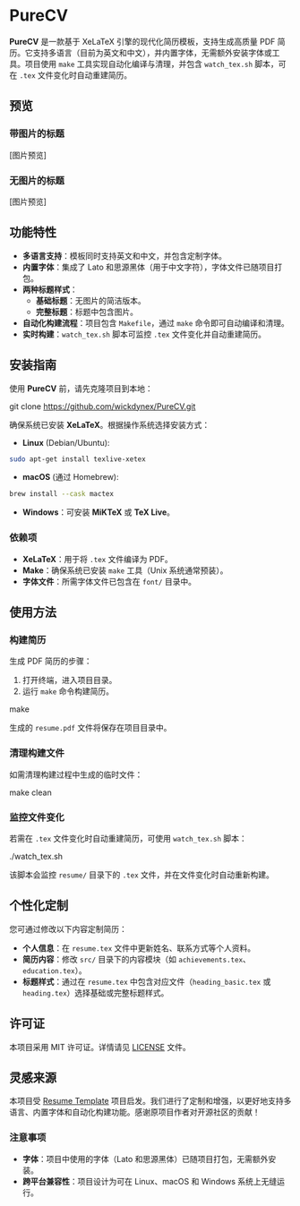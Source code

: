 # PureCV

**PureCV** 是一款基于 XeLaTeX 引擎的现代化简历模板，支持生成高质量 PDF 简历。它支持多语言（目前为英文和中文），并内置字体，无需额外安装字体或工具。项目使用 `make` 工具实现自动化编译与清理，并包含 `watch_tex.sh` 脚本，可在 `.tex` 文件变化时自动重建简历。

## 预览

### 带图片的标题

[图片预览]

### 无图片的标题

[图片预览]

## 功能特性

- **多语言支持**：模板同时支持英文和中文，并包含定制字体。
- **内置字体**：集成了 Lato 和思源黑体（用于中文字符），字体文件已随项目打包。
- **两种标题样式**：
  - **基础标题**：无图片的简洁版本。
  - **完整标题**：标题中包含图片。
- **自动化构建流程**：项目包含 `Makefile`，通过 `make` 命令即可自动编译和清理。
- **实时构建**：`watch_tex.sh` 脚本可监控 `.tex` 文件变化并自动重建简历。

## 安装指南

使用 **PureCV** 前，请先克隆项目到本地：

git clone https://github.com/wickdynex/PureCV.git

确保系统已安装 **XeLaTeX**。根据操作系统选择安装方式：

- **Linux** (Debian/Ubuntu):

```bash
sudo apt-get install texlive-xetex
```

- **macOS** (通过 Homebrew):

```bash
brew install --cask mactex
```

- **Windows**：可安装 **MiKTeX** 或 **TeX Live**。

### 依赖项

- **XeLaTeX**：用于将 `.tex` 文件编译为 PDF。
- **Make**：确保系统已安装 `make` 工具（Unix 系统通常预装）。
- **字体文件**：所需字体文件已包含在 `font/` 目录中。

## 使用方法

### 构建简历

生成 PDF 简历的步骤：

1. 打开终端，进入项目目录。
2. 运行 `make` 命令构建简历。

make

生成的 `resume.pdf` 文件将保存在项目目录中。

### 清理构建文件

如需清理构建过程中生成的临时文件：

make clean

### 监控文件变化

若需在 `.tex` 文件变化时自动重建简历，可使用 `watch_tex.sh` 脚本：

./watch_tex.sh

该脚本会监控 `resume/` 目录下的 `.tex` 文件，并在文件变化时自动重新构建。

## 个性化定制

您可通过修改以下内容定制简历：

- **个人信息**：在 `resume.tex` 文件中更新姓名、联系方式等个人资料。
- **简历内容**：修改 `src/` 目录下的内容模块（如 `achievements.tex`、`education.tex`）。
- **标题样式**：通过在 `resume.tex` 中包含对应文件（`heading_basic.tex` 或 `heading.tex`）选择基础或完整标题样式。

## 许可证

本项目采用 MIT 许可证。详情请见 [LICENSE](LICENSE) 文件。

## 灵感来源

本项目受 [Resume Template](https://github.com/aserador/resume-template) 项目启发。我们进行了定制和增强，以更好地支持多语言、内置字体和自动化构建功能。感谢原项目作者对开源社区的贡献！

### 注意事项

- **字体**：项目中使用的字体（Lato 和思源黑体）已随项目打包，无需额外安装。
- **跨平台兼容性**：项目设计为可在 Linux、macOS 和 Windows 系统上无缝运行。
